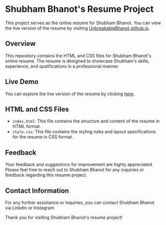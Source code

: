 # Shubham Bhanot's Resume Project

This project serves as the online resume for Shubham Bhanot. You can view the live version of the resume by visiting [UnbreakableBhanot.github.io](https://UnbreakableBhanot.github.io).

## Overview

This repository contains the HTML and CSS files for Shubham Bhanot's online resume. The resume is designed to showcase Shubham's skills, experience, and qualifications in a professional manner.

## Live Demo

You can explore the live version of the resume by clicking [here](https://UnbreakableBhanot.github.io).

## HTML and CSS Files

- `index.html`: This file contains the structure and content of the resume in HTML format.
- `style.css`: This file contains the styling rules and layout specifications for the resume in CSS format.

## Feedback

Your feedback and suggestions for improvement are highly appreciated. Please feel free to reach out to Shubham Bhanot for any inquiries or feedback regarding this resume project.

## Contact Information

For any further assistance or inquiries, you can contact Shubham Bhanot via Linkdin or Instagram

Thank you for visiting Shubham Bhanot's resume project!
